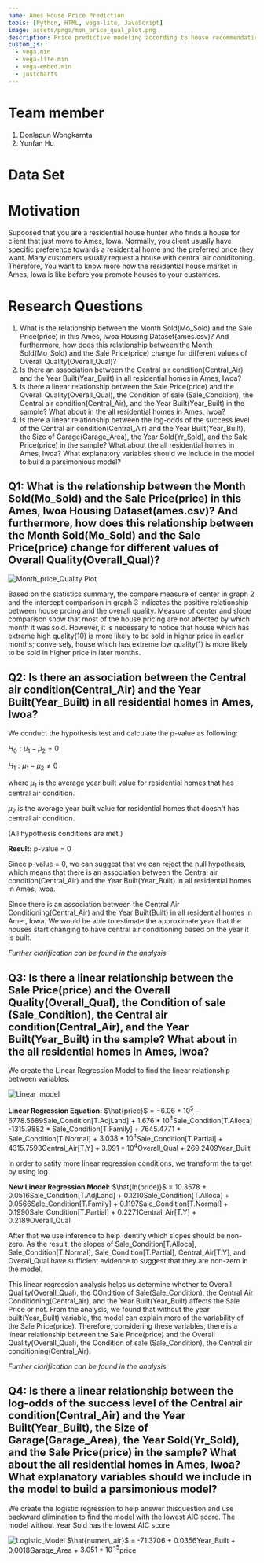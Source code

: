 ```yaml
---
name: Ames House Price Prediction
tools: [Python, HTML, vega-lite, JavaScript]
image: assets/pngs/mon_price_qual_plot.png
description: Price predictive modeling according to house recommendations
custom_js:
  - vega.min
  - vega-lite.min
  - vega-embed.min
  - justcharts
---
```


# Team member
1. Donlapun Wongkarnta
2. Yunfan Hu


# Data Set

# Motivation
Supoosed that you are a residential house hunter who finds a house for client that just move to Ames, Iowa. Normally, you client usually have specific preference towards a residential home and the preferred price they want. Many customers usually request a house with central air coniditoning. Therefore, You want to know more how the residential house market in Ames, Iowa is like before you promote houses to your customers.

# Research Questions
1. What is the relationship between the Month Sold(Mo_Sold) and the Sale Price(price) in this Ames, Iwoa Housing Dataset(ames.csv)? And furthermore, how does this relationship between the Month Sold(Mo_Sold) and the Sale Price(price) change for different values of Overall Quality(Overall_Qual)?
2. Is there an association between the Central air condition(Central_Air) and the Year Built(Year_Built) in all residential homes in Ames, Iwoa?
3. Is there a linear relationship between the Sale Price(price) and the Overall Quality(Overall_Qual), the Condition of sale (Sale_Condition), the Central air condition(Central_Air), and the Year Built(Year_Built) in the sample? What about in the all residential homes in Ames, Iwoa?
4. Is there a linear relationship between the log-odds of the success level of the Central air condition(Central_Air) and the Year Built(Year_Built), the Size of Garage(Garage_Area), the Year Sold(Yr_Sold), and the Sale Price(price) in the sample? What about the all residential homes in Ames, Iwoa? What explanatory variables should we include in the model to build a parsimonious model?


## Q1: What is the relationship between the Month Sold(Mo_Sold) and the Sale Price(price) in this Ames, Iwoa Housing Dataset(ames.csv)? And furthermore, how does this relationship between the Month Sold(Mo_Sold) and the Sale Price(price) change for different values of Overall Quality(Overall_Qual)?

<vegachart schema-url="{{ site.baseurl }}/assets/json/month_price.json" style="width: 100%"></vegachart>

<vegachart schema-url="{{ site.baseurl }}/assets/json/qual_price.json" style="width: 100%"></vegachart>

![Month_price_Quality Plot](/assets/pngs/mon_price_qual_plot.png)


Based on the statistics summary, the compare measure of center in graph 2 and the intercept comparison in graph 3 indicates the positive relationship between house prcing and the overall quality. Measure of center and slope comparison show that most of the house pricing are not affected by which month it was sold. However, it is necessary to notice that house which has extreme high quality(10) is more likely to be sold in higher price in earlier months; conversely, house which has extreme low quality(1) is more likely to be sold in higher price in later months.

## Q2: Is there an association between the Central air condition(Central_Air) and the Year Built(Year_Built) in all residential homes in Ames, Iwoa?
We conduct the hypothesis test and calculate the p-value as following:

$H_0 :  \mu_1 - \mu_2 = 0$

$H_1 :  \mu_1 - \mu_2 \neq 0$

 where 
 $\mu_1$ is the average year built value for residential homes that has central air condition.
 
 $\mu_2$ is the average year built value for residential homes that doesn't has central air condition.
 
 (All hypothesis conditions are met.)
 
**Result:** p-value = 0
 
Since p-value = 0, we can suggest that we can reject the null hypothesis, which means that there is an association between the Central air condition(Central_Air) and the Year Built(Year_Built) in all residential homes in Ames, lwoa.

Since there is an association between the Central Air Conditioning(Central_Air) and the Year Built(Built) in all residential homes in Amer, Iowa. We would be able to estimate the approximate year that the houses start changing to have central air conditioning based on the year it is built.

*Further clarification can be found in the analysis*

## Q3: Is there a linear relationship between the Sale Price(price) and the Overall Quality(Overall_Qual), the Condition of sale (Sale_Condition), the Central air condition(Central_Air), and the Year Built(Year_Built) in the sample? What about in the all residential homes in Ames, Iwoa?

We create the Linear Regression Model to find the linear relationship between variables.

![Linear_model](/assets/pngs/linear_model_ames.png)

**Linear Regression Equation:** $\hat{price}$ = $-6.06*10^{5}$ - 6778.5689Sale_Condition[T.AdjLand] + $1.676*10^{4}$Sale_Condition[T.Alloca] -1315.9882 * Sale_Condition[T.Family] + 7645.4771 * Sale_Condition[T.Normal] + $3.038*10^{4}$Sale_Condition[T.Partial] + 4315.7593Central_Air[T.Y] + $3.991*10^{4}$Overall_Qual + 269.2409Year_Built

In order to satify more linear regression conditions, we transform the target by using log.

**New Linear Regression Model:** $\hat{ln(price)}$ = 10.3578 + 0.0516Sale_Condition[T.AdjLand] + 0.1210Sale_Condition[T.Alloca] + 0.0566Sale_Condition[T.Family] + 0.1197Sale_Condition[T.Normal] + 0.1990Sale_Condition[T.Partial] + 0.2271Central_Air[T.Y] + 0.2189Overall_Qual

After that we use inference to help identify which slopes should be non-zero. As the result, the slopes of Sale_Condition[T.Alloca], Sale_Condition[T.Normal], Sale_Condition[T.Partial], Central_Air[T.Y], and Overall_Qual have sufficient evidence to suggest that they are non-zero in the model.

This linear regression analysis helps us determine whether te Overall Quality(Overall_Qual), the COndition of Sale(Sale_Condition), the Central Air Conditioning(Central_air), and the Year Built(Year_Built) affects the Sale Price or not. From the analysis, we found that without the year built(Year_Built) variable, the model can explain more of the variability of the Sale Price(price). Therefore, considering these variables, there is a linear relationship between the Sale Price(price) and the Overall Quality(Overall_Qual), the Condition of sale (Sale_Condition), the Central air conditioning(Central_Air).

*Further clarification can be found in the analysis*

## Q4: Is there a linear relationship between the log-odds of the success level of the Central air condition(Central_Air) and the Year Built(Year_Built), the Size of Garage(Garage_Area), the Year Sold(Yr_Sold), and the Sale Price(price) in the sample? What about the all residential homes in Ames, Iwoa? What explanatory variables should we include in the model to build a parsimonious model?

We create the logistic regression to help answer thisquestion and use backward elimination to find the model with the lowest AIC score.
The model without Year Sold has the lowest AIC score

![Logistic_Model](/assets/pngs/logistic_regression_ames.png)
$\hat{numer\_air}$ = -71.3706 + 0.0356Year_Built + 0.0018Garage_Area + $3.051 * 10 ^ {- 5}$price

